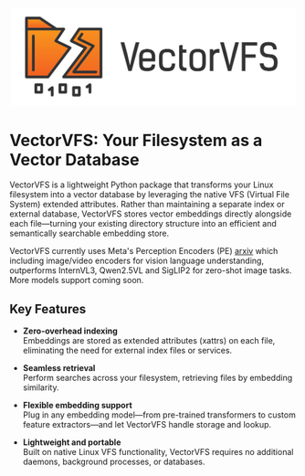 <p align="center">
  <img src="docs/source/_static/img/logo_vectorvfs.png" alt="Banner" width="500" />
</p>

# VectorVFS: Your Filesystem as a Vector Database

VectorVFS is a lightweight Python package that transforms your Linux filesystem into a vector database by leveraging the native VFS (Virtual File System) extended attributes. Rather than maintaining a separate index or external database, VectorVFS stores vector embeddings directly alongside each file—turning your existing directory structure into an efficient and semantically searchable embedding store.

VectorVFS currently uses Meta's Perception Encoders (PE) [arxiv](https://arxiv.org/abs/2504.13181) which including image/video encoders for vision language understanding, outperforms InternVL3, Qwen2.5VL and SigLIP2 for zero-shot image tasks. More models support coming soon.

## Key Features

- **Zero-overhead indexing**  
  Embeddings are stored as extended attributes (xattrs) on each file, eliminating the need for external index files or services.

- **Seamless retrieval**  
  Perform searches across your filesystem, retrieving files by embedding similarity.

- **Flexible embedding support**  
  Plug in any embedding model—from pre-trained transformers to custom feature extractors—and let VectorVFS handle storage and lookup.

- **Lightweight and portable**  
  Built on native Linux VFS functionality, VectorVFS requires no additional daemons, background processes, or databases.
